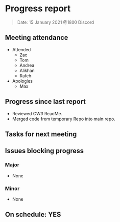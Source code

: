 <!-- File name must be Year-Month-Date.md
e.g. 2020-10-12.md -->

<!--One report per week Minimum!-->
# Progress report

> Date: 15 January 2021 @1800 Discord

<!--Names of those who attended the meeting, CSV-->
## Meeting attendance

- Attended
  - Zac
  - Tom
  - Andrea
  - Alikhan
  - Rafeh
- Apologies
  - Max
  
## Progress since last report
<!--What have you done ?-->
<!--Single line bullet point-->

- Reviewed CW3 ReadMe.
- Merged code from temporary Repo into main repo.
  
## Tasks for next meeting
<!--What will you do before the next?-->
<!--Single line bullet point-->

## Issues blocking progress

### Major

- None

### Minor

- None

<!--Pick one-->
<!--## On schedule: YES-->
<!--## On schedule: NO-->

## On schedule: YES
